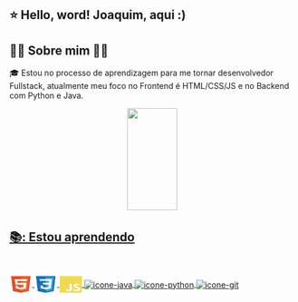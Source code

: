 ## :star: Hello, word! Joaquim, aqui :)

## :man_technologist: Sobre mim :man_technologist:
:mortar_board: Estou no processo de aprendizagem para me tornar desenvolvedor Fullstack, atualmente meu foco no Frontend é HTML/CSS/JS e no Backend com Python e Java.

<div align="center">
  <a href="https://github.com/JoaquimGo">
  <img height="180em" width="42%" src="https://github-readme-stats.vercel.app/api/top-langs/?username=JoaquimGo&layout=compact&langs_count=7&theme=radical"/>
<!--    <img   height="180em" width="48%"" src="https://github-readme-streak-stats.herokuapp.com/?user=JoaquimGo&theme=radical"/> -->
</div>

## 📚: Estou aprendendo

<div style="display: inline_block"><br>
  
  <img align="center" alt="icone-html"  height="30" width="40"
  src="https://raw.githubusercontent.com/devicons/devicon/master/icons/html5/html5-original.svg">
  <img align="center" alt="icone-css"  height="30" width="40"  
  src="https://raw.githubusercontent.com/devicons/devicon/master/icons/css3/css3-original.svg">
  <img align="center" alt="icone-js" height="30" width="40" 
  src="https://raw.githubusercontent.com/devicons/devicon/master/icons/javascript/javascript-plain.svg">
  <img align="center" alt="icone-java" height="35" width="40" 
  src="https://cdn.jsdelivr.net/gh/devicons/devicon/icons/java/java-original.svg" /> 
  <img align="center" alt="icone-python" height="35" width="40" 
  src="https://cdn.jsdelivr.net/gh/devicons/devicon/icons/python/python-original.svg" />
  <img align="center" alt="icone-git" height="30" width="40" 
  src="https://cdn.jsdelivr.net/gh/devicons/devicon/icons/git/git-original.svg" /> 
  
